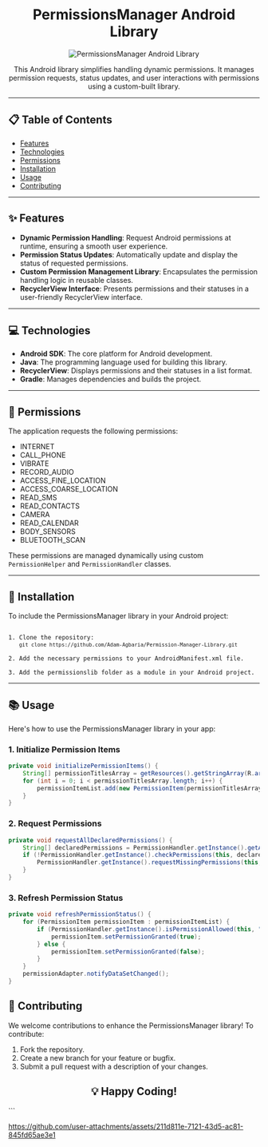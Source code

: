 <h1 align="center">PermissionsManager Android Library</h1>

<p align="center">
  <img src="https://img.shields.io/badge/Android-PermissionsManager-brightgreen" alt="PermissionsManager Android Library">
</p>

<p align="center">
  This Android library simplifies handling dynamic permissions. It manages permission requests, status updates, and user interactions with permissions using a custom-built library.
</p>

---

<h2>📋 Table of Contents</h2>

<ul>
  <li><a href="#features">Features</a></li>
  <li><a href="#technologies">Technologies</a></li>
  <li><a href="#permissions">Permissions</a></li>
  <li><a href="#installation">Installation</a></li>
  <li><a href="#usage">Usage</a></li>
  <li><a href="#contributing">Contributing</a></li>
</ul>

---

<h2 id="features">✨ Features</h2>

<ul>
  <li><strong>Dynamic Permission Handling</strong>: Request Android permissions at runtime, ensuring a smooth user experience.</li>
  <li><strong>Permission Status Updates</strong>: Automatically update and display the status of requested permissions.</li>
  <li><strong>Custom Permission Management Library</strong>: Encapsulates the permission handling logic in reusable classes.</li>
  <li><strong>RecyclerView Interface</strong>: Presents permissions and their statuses in a user-friendly RecyclerView interface.</li>
</ul>

---

<h2 id="technologies">💻 Technologies</h2>

<ul>
  <li><strong>Android SDK</strong>: The core platform for Android development.</li>
  <li><strong>Java</strong>: The programming language used for building this library.</li>
  <li><strong>RecyclerView</strong>: Displays permissions and their statuses in a list format.</li>
  <li><strong>Gradle</strong>: Manages dependencies and builds the project.</li>
</ul>

---

<h2 id="permissions">🔐 Permissions</h2>

<p>The application requests the following permissions:</p>

<ul>
  <li>INTERNET</li>
  <li>CALL_PHONE</li>
  <li>VIBRATE</li>
  <li>RECORD_AUDIO</li>
  <li>ACCESS_FINE_LOCATION</li>
  <li>ACCESS_COARSE_LOCATION</li>
  <li>READ_SMS</li>
  <li>READ_CONTACTS</li>
  <li>CAMERA</li>
  <li>READ_CALENDAR</li>
  <li>BODY_SENSORS</li>
  <li>BLUETOOTH_SCAN</li>
</ul>

<p>These permissions are managed dynamically using custom <code>PermissionHelper</code> and <code>PermissionHandler</code> classes.</p>

---

<h2 id="installation">🚀 Installation</h2>

<p>To include the PermissionsManager library in your Android project:</p>

<pre><code>
1. Clone the repository:
   <code>git clone https://github.com/Adam-Agbaria/Permission-Manager-Library.git</code>

2. Add the necessary permissions to your AndroidManifest.xml file.

3. Add the permissionslib folder as a module in your Android project.
</code></pre>

---

<h2 id="usage">📚 Usage</h2>

<p>Here's how to use the PermissionsManager library in your app:</p>

<h3>1. Initialize Permission Items</h3>

```java
private void initializePermissionItems() {
    String[] permissionTitlesArray = getResources().getStringArray(R.array.app_permissions_txt);
    for (int i = 0; i < permissionTitlesArray.length; i++) {
        permissionItemList.add(new PermissionItem(permissionTitlesArray[i], permissionIcons[i]));
    }
}
```
<h3>2. Request Permissions</h3>

```java
private void requestAllDeclaredPermissions() {
    String[] declaredPermissions = PermissionHandler.getInstance().getAppDeclaredPermissions(this);
    if (!PermissionHandler.getInstance().checkPermissions(this, declaredPermissions)) {
        PermissionHandler.getInstance().requestMissingPermissions(this, declaredPermissions, PERMISSION_CODE_REQUEST);
    }
}
```
<h3>3. Refresh Permission Status</h3>

```java
private void refreshPermissionStatus() {
    for (PermissionItem permissionItem : permissionItemList) {
        if (PermissionHandler.getInstance().isPermissionAllowed(this, "android.permission." + permissionItem.getPermissionTitle())) {
            permissionItem.setPermissionGranted(true);
        } else {
            permissionItem.setPermissionGranted(false);
        }
    }
    permissionAdapter.notifyDataSetChanged();
}
```

<h2 id="contributing">🤝 Contributing</h2>
<p>We welcome contributions to enhance the PermissionsManager library! To contribute:</p>
<ol> <li>Fork the repository.
</li> <li>Create a new branch for your feature or bugfix.</li>
<li>Submit a pull request with a description of your changes.</li> </ol>
<h2 align="center">💡 Happy Coding!</h2> ```

https://github.com/user-attachments/assets/211d811e-7121-43d5-ac81-845fd65ae3e1



